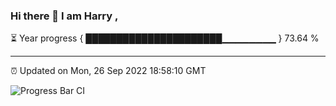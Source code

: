 ### Hi there 👋 I am Harry , 

⏳ Year progress { ██████████████████████▁▁▁▁▁▁▁▁ } 73.64 %

---

⏰ Updated on Mon, 26 Sep 2022 18:58:10 GMT

![Progress Bar CI](https://github.com/duykhang68/duykhang68/workflows/Progress%20Bar%20CI/badge.svg)
